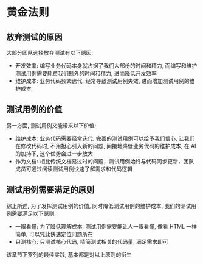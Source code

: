 # 黄金法则

## 放弃测试的原因

大部分团队选择放弃测试有以下原因:

- 开发效率: 编写业务代码本身就占据了我们大部份的时间和精力, 而编写和维护测试用例需要耗费我们额外的时间和精力, 进而降低开发效率
- 维护成本: 业务代码频繁迭代, 经常导致测试用例失效, 进而增加测试用例的维护成本

## 测试用例的价值

另一方面, 测试用例又能带来以下价值:

- 维护成本: 业务代码需要经常迭代, 完善的测试用例可以给予我们信心, 让我们在修改代码时, 不用担心引入新的问题, 间接地降低业务代码的维护成本, 在 AI 的加持下, 这个优势会进一步放大
- 作为文档: 相比传统文档易过时的问题，测试用例始终与代码同步更新，团队成员可通过阅读测试用例快速了解需求和代码逻辑

## 测试用例需要满足的原则
 
综上所述, 为了发挥测试用例的价值, 同时降低测试用例的维护成本, 我们的测试用例需要满足以下原则: 

- 一眼看懂: 为了降低理解成本, 测试用例需要能让人一眼看懂, 像看 HTML 一样简单, 可以凭此快速定位问题所在
- 只测核心: 只测试核心代码, 精简测试相关的代码量, 满足需求即可

该章节下罗列的最佳实践, 基本都是对以上原则的衍生 

